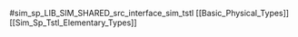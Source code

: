 #sim_sp_LIB_SIM_SHARED_src_interface_sim_tstl
[[Basic_Physical_Types]]
[[Sim_Sp_Tstl_Elementary_Types]]
